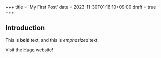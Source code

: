 +++
title = 'My First Post'
date = 2023-11-30T01:16:10+09:00
draft = true
+++

## Introduction

This is **bold** text, and this is *emphasized* text.

Visit the [Hugo](https://gohugo.io) website!
